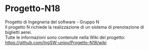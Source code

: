 # Progetto-N18
Progetto di Ingegneria del software - Gruppo N <br>
Il progetto N richiede la realizzazione di un sistema di prenotazione di biglietti aerei. <br>
Tutte le informazioni sono contenute nella Wiki del progetto: https://github.com/IngSW-unipv/Progetto-N18/wiki
